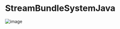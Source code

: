 # StreamBundleSystemJava



![image](https://github.com/cysavage/StreamBundleSystemJava/assets/118258390/d4e6e612-8585-48cf-8a07-95dbb806814e)
